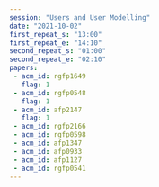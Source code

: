 ```yaml
---
session: "Users and User Modelling"
date: "2021-10-02" 
first_repeat_s: "13:00" 
first_repeat_e: "14:10" 
second_repeat_s: "01:00" 
second_repeat_e: "02:10"
papers:
 - acm_id: rgfp1649
   flag: 1
 - acm_id: rgfp0548
   flag: 1
 - acm_id: afp2147
   flag: 1
 - acm_id: rgfp2166
 - acm_id: rgfp0598
 - acm_id: afp1347
 - acm_id: afp0933
 - acm_id: afp1127
 - acm_id: rgfp0541
---
```

